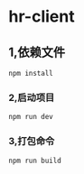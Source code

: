 # hr-client

## 1,依赖文件
```
npm install
```

### 2,启动项目
```
npm run dev
```

### 3,打包命令
```
npm run build
```


